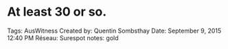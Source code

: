 # At least 30 or so.

Tags: AusWitness
Created by: Quentin Sombsthay
Date: September 9, 2015 12:40 PM
Réseau: Surespot
notes: gold